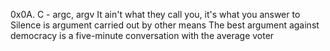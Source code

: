 0x0A. C - argc, argv
It ain't what they call you, it's what you answer to
Silence is argument carried out by other means
The best argument against democracy is a five-minute conversation with the average voter
